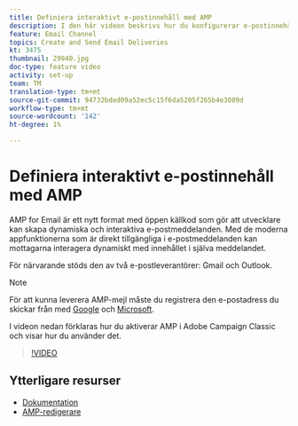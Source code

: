 ```yaml
---
title: Definiera interaktivt e-postinnehåll med AMP
description: I den här videon beskrivs hur du konfigurerar e-postinnehållet Adobe Campaign Classic(ACC) i AMP-format.
feature: Email Channel
topics: Create and Send Email Deliveries
kt: 3475
thumbnail: 29940.jpg
doc-type: feature video
activity: set-up
team: TM
translation-type: tm+mt
source-git-commit: 94732bded09a52ec5c15f6da5205f265b4e3089d
workflow-type: tm+mt
source-wordcount: '142'
ht-degree: 1%

---
```



# Definiera interaktivt e-postinnehåll med AMP

AMP for Email är ett nytt format med öppen källkod som gör att utvecklare kan skapa dynamiska och interaktiva e-postmeddelanden. Med de moderna appfunktionerna som är direkt tillgängliga i e-postmeddelanden kan mottagarna interagera dynamiskt med innehållet i själva meddelandet.

För närvarande stöds den av två e-postleverantörer: Gmail och Outlook.

>[!NOTE]
>
>För att kunna leverera AMP-mejl måste du registrera den e-postadress du skickar från med [Google](https://developers.google.com/gmail/ampemail/register) och [Microsoft](https://docs.microsoft.com/en-us/outlook/amphtml/register-outlook).

I videon nedan förklaras hur du aktiverar AMP i Adobe Campaign Classic och visar hur du använder det.

>[!VIDEO](https://video.tv.adobe.com/v/29940?quality=12&learn=on)

## Ytterligare resurser

* [Dokumentation](https://docs.adobe.com/content/help/en/campaign-classic/using/sending-messages/sending-emails/defining-the-email-content.html)
* [AMP-redigerare](https://playground.amp.dev/)
